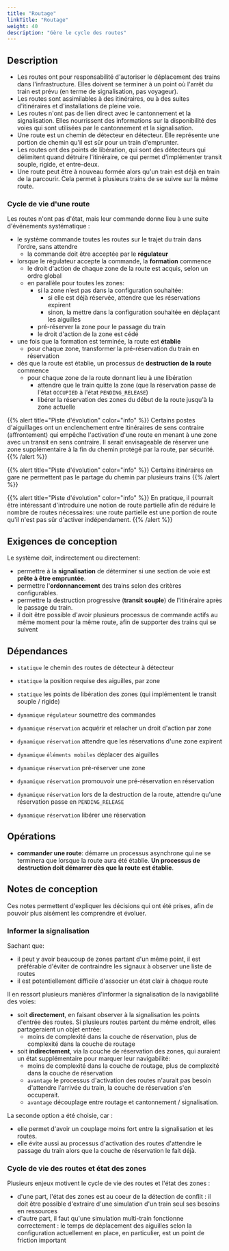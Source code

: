 ```yaml
---
title: "Routage"
linkTitle: "Routage"
weight: 40
description: "Gère le cycle des routes"
---
```


## Description

- Les routes ont pour responsabilité d'autoriser le déplacement des trains dans l'infrastructure. Elles doivent se terminer à un point où l'arrêt du train est prévu (en terme de signalisation, pas voyageur).
- Les routes sont assimilables à des itinéraires, ou à des suites d'itinéraires et d'installations de pleine voie.
- Les routes n'ont pas de lien direct avec le cantonnement et la signalisation. Elles nourrissent des informations sur la disponibilité des voies qui sont utilisées par le cantonnement et la signalisation.
- Une route est un chemin de détecteur en détecteur. Elle représente une portion de chemin qu'il est sûr pour un train d'emprunter.
- Les routes ont des points de libération, qui sont des détecteurs qui délimitent quand détruire l'itinéraire, ce qui permet d'implémenter transit souple, rigide, et entre-deux.
- Une route peut être à nouveau formée alors qu'un train est déjà en train de la parcourir. Cela permet à plusieurs trains de se suivre sur la même route.

### Cycle de vie d'une route

Les routes n'ont pas d'état, mais leur commande donne lieu à une suite d'événements systématique :

- le système commande toutes les routes sur le trajet du train dans l'ordre, sans attendre
  - la commande doit être acceptée par le **régulateur**
- lorsque le régulateur accepte la commande, la **formation** commence
  - le droit d'action de chaque zone de la route est acquis, selon un ordre global
  - en parallèle pour toutes les zones:
    - si la zone n’est pas dans la configuration souhaitée:
      - si elle est déjà réservée, attendre que les réservations expirent
      - sinon, la mettre dans la configuration souhaitée en déplaçant les aiguilles
    - pré-réserver la zone pour le passage du train
    - le droit d'action de la zone est cédé
- une fois que la formation est terminée, la route est **établie**
  - pour chaque zone, transformer la pré-réservation du train en réservation
- dès que la route est établie, un processus de **destruction de la route** commence
  - pour chaque zone de la route donnant lieu à une libération
    - attendre que le train quitte la zone (que la réservation passe de l'état `OCCUPIED` à l'état `PENDING_RELEASE`)
    - libérer la réservation des zones du début de la route jusqu'à la zone actuelle

{{% alert title="Piste d'évolution" color="info" %}}
Certains postes d'aiguillages ont un enclenchement entre itinéraires de sens contraire (affrontement) qui empêche l'activation d'une route en menant à une zone avec un transit en sens contraire. Il serait envisageable de réserver une zone supplémentaire à la fin du chemin protégé par la route, par sécurité.
{{% /alert %}}

{{% alert title="Piste d'évolution" color="info" %}}
Certains itinéraires en gare ne permettent pas le partage du chemin par plusieurs trains
{{% /alert %}}

{{% alert title="Piste d'évolution" color="info" %}}
En pratique, il pourrait être intéressant d'introduire une notion de route partielle afin de réduire le nombre de routes nécessaires: une route partielle est une portion de route qu'il n'est pas sûr d'activer indépendament.
{{% /alert %}}

## Exigences de conception

Le système doit, indirectement ou directement:

- permettre à la **signalisation** de déterminer si une section de voie est **prête à être empruntée**.
- permettre l'**ordonnancement** des trains selon des critères configurables.
- permettre la destruction progressive (**transit souple**) de l'itinéraire après le passage du train.
- il doit être possible d'avoir plusieurs processus de commande actifs au même moment pour la même route, afin de supporter des trains qui se suivent

## Dépendances

- `statique` le chemin des routes de détecteur à détecteur
- `statique` la position requise des aiguilles, par zone
- `statique` les points de libération des zones (qui implémentent le transit souple / rigide)

- `dynamique` `régulateur` soumettre des commandes
- `dynamique` `réservation` acquérir et relacher un droit d'action par zone
- `dynamique` `réservation` attendre que les réservations d'une zone expirent
- `dynamique` `éléments mobiles` déplacer des aiguilles
- `dynamique` `réservation` pré-réserver une zone
- `dynamique` `réservation` promouvoir une pré-réservation en réservation
- `dynamique` `réservation` lors de la destruction de la route, attendre qu'une réservation passe en `PENDING_RELEASE`
- `dynamique` `réservation` libérer une réservation


## Opérations

- **commander une route**: démarre un processus asynchrone qui ne se terminera que lorsque la route aura été établie. **Un processus de destruction doit démarrer dès que la route est établie**.

## Notes de conception

Ces notes permettent d'expliquer les décisions qui ont été prises, afin de pouvoir plus aisément les comprendre et évoluer.

### Informer la signalisation

Sachant que:
- il peut y avoir beaucoup de zones partant d'un même point, il est préférable d'éviter de contraindre les signaux à observer une liste de routes
- il est potentiellement difficile d'associer un état clair à chaque route

Il en ressort plusieurs manières d'informer la signalisation de la navigabilité des voies:
- soit **directement**, en faisant observer à la signalisation les points d'entrée des routes. Si plusieurs routes partent du même endroit, elles partageraient un objet entrée:
  - moins de complexité dans la couche de réservation, plus de complexité dans la couche de routage
- soit **indirectement**, via la couche de réservation des zones, qui auraient un état supplémentaire pour marquer leur navigabilité:
  - moins de complexité dans la couche de routage, plus de complexité dans la couche de réservation
  - `avantage` le processus d'activation des routes n'aurait pas besoin d'attendre l'arrivée du train, la couche de réservation s'en occuperait.
  - `avantage` découplage entre routage et cantonnement / signalisation.

La seconde option a été choisie, car :
 - elle permet d'avoir un couplage moins fort entre la signalisation et les routes.
 - elle évite aussi au processus d'activation des routes d'attendre le passage du train alors que la couche de réservation le fait déjà.

### Cycle de vie des routes et état des zones

Plusieurs enjeux motivent le cycle de vie des routes et l'état des zones :
 - d'une part, l'état des zones est au coeur de la détection de conflit : il doit être possible d'extraire d'une simulation d'un train seul ses besoins en ressources
 - d'autre part, il faut qu'une simulation multi-train fonctionne correctement : le temps de déplacement des aiguilles selon la configuration actuellement en place, en particulier, est un point de friction important
